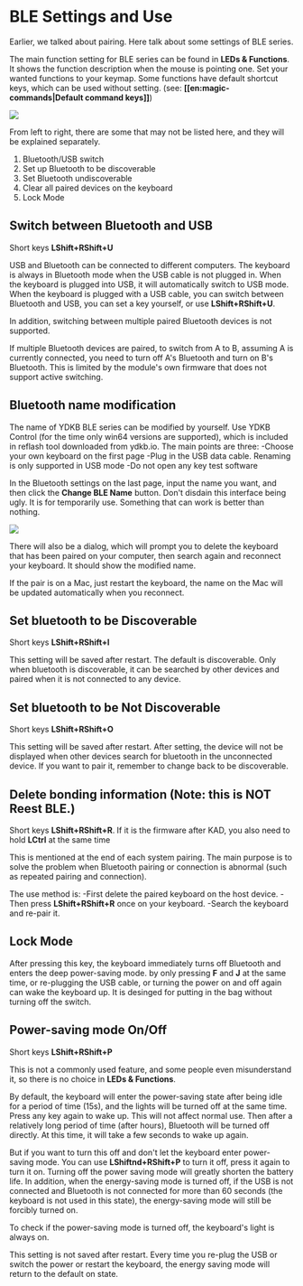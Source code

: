 # BLE Settings and Use

Earlier, we talked about pairing. Here talk about some settings of BLE series. 

The main function setting for BLE series can be found in **LEDs & Functions**. It shows the function description when the mouse is pointing one. Set your wanted functions to your keymap. Some functions have default shortcut keys, which can be used without setting. (see: __[[en:magic-commands|Default command keys]]__)

<div style="width: 400px">

![](/assets/use-ble-01.png?400)
</div>


From left to right, there are some that may not be listed here, and they will be explained separately.
   1. Bluetooth/USB switch
   2. Set up Bluetooth to be discoverable
   3. Set Bluetooth undiscoverable
   4. Clear all paired devices on the keyboard
   5. Lock Mode


## Switch between Bluetooth and USB 

Short keys **LShift+RShift+U**

USB and Bluetooth can be connected to different computers. The keyboard is always in Bluetooth mode when the USB cable is not plugged in. When the keyboard is plugged into USB, it will automatically switch to USB mode. When the keyboard is plugged with a USB cable, you can switch between Bluetooth and USB, you can set a key yourself, or use **LShift+RShift+U**.

In addition, switching between multiple paired Bluetooth devices is not supported.

If multiple Bluetooth devices are paired, to switch from A to B, assuming A is currently connected, you need to turn off A's Bluetooth and turn on B's Bluetooth. This is limited by the module's own firmware that does not support active switching.


## Bluetooth name modification

The name of YDKB BLE series can be modified by yourself. Use YDKB Control (for the time only win64 versions are supported), which is included in reflash tool downloaded from ydkb.io. The main points are three:
  -Choose your own keyboard on the first page
  -Plug in the USB data cable. Renaming is only supported in USB mode
  -Do not open any key test software

In the Bluetooth settings on the last page, input the name you want, and then click the **Change BLE Name** button. Don't disdain this interface being ugly. It is for temporarily use. Something that can work is better than nothing.

<div style="width: 400px">

![](/assets/use-ble-02.png?400)
</div>

There will also be a dialog, which will prompt you to delete the keyboard that has been paired on your computer, then search again and reconnect your keyboard. It should show the modified name.

If the pair is on a Mac, just restart the keyboard, the name on the Mac will be updated automatically when you reconnect.


## Set bluetooth to be Discoverable

Short keys **LShift+RShift+I** 

This setting will be saved after restart. The default is discoverable. Only when bluetooth is discoverable, it can be searched by other devices and paired when it is not connected to any device.


## Set bluetooth to be Not Discoverable

Short keys **LShift+RShift+O**

This setting will be saved after restart. After setting, the device will not be displayed when other devices search for bluetooth in the unconnected device. If you want to pair it, remember to change back to be discoverable.


## Delete bonding information (Note: this is NOT Reest BLE.)

Short keys **LShift+RShift+R**. If it is the firmware after KAD, you also need to hold **LCtrl** at the same time

This is mentioned at the end of each system pairing. The main purpose is to solve the problem when Bluetooth pairing or connection is abnormal (such as repeated pairing and connection).

The use method is:
  -First delete the paired keyboard on the host device.
  -Then press **LShift+RShift+R** once on your keyboard.
  -Search the keyboard and re-pair it.

## Lock Mode

After pressing this key, the keyboard immediately turns off Bluetooth and enters the deep power-saving mode. by only pressing **F** and **J** at the same time, or re-plugging the USB cable, or turning the power on and off again can wake the keyboard up. It is desinged for putting in the bag without turning off the switch.


## Power-saving mode On/Off

Short keys **LShift+RShift+P**

This is not a commonly used feature, and some people even misunderstand it, so there is no choice in **LEDs & Functions**.

By default, the keyboard will enter the power-saving state after being idle for a period of time (15s), and the lights will be turned off at the same time. Press any key again to wake up. This will not affect normal use. Then after a relatively long period of time (after hours), Bluetooth will be turned off directly. At this time, it will take a few seconds to wake up again.

But if you want to turn this off and don't let the keyboard enter power-saving mode.  You can use **LShiftnd+RShift+P** to turn it off, press it again to turn it on. Turning off the power saving mode will greatly shorten the battery life. In addition, when the energy-saving mode is turned off, if the USB is not connected and Bluetooth is not connected for more than 60 seconds (the keyboard is not used in this state), the energy-saving mode will still be forcibly turned on.

To check if the power-saving mode is turned off, the keyboard's light is always on. 

This setting is not saved after restart. Every time you re-plug the USB or switch the power or restart the keyboard, the energy saving mode will return to the default on state. 